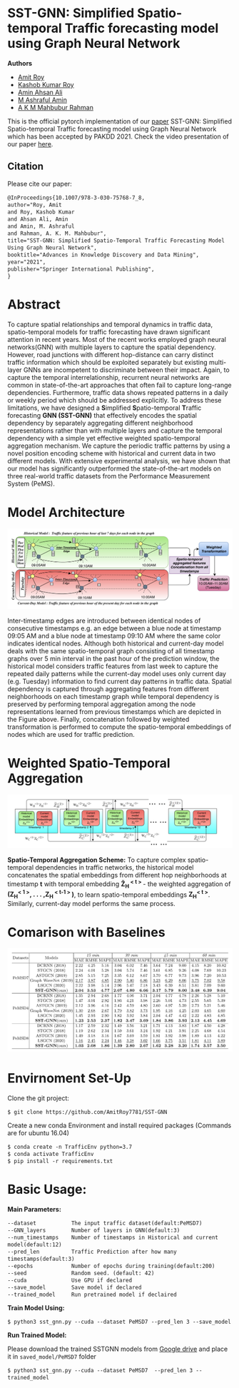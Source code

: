 # SST-GNN: Simplified Spatio-temporal Traffic forecasting model using Graph Neural Network

**Authors**
- [Amit Roy](https://amitroy7781.github.io/)
- [Kashob Kumar Roy](https://www.linkedin.com/in/forkkr/) 
- [Amin Ahsan Ali](http://www.cse.iub.edu.bd/faculties/53)
- [M Ashraful Amin](http://www.cse.iub.edu.bd/faculties/25) 
- [A K M Mahbubur Rahman](http://www.cse.iub.edu.bd/faculties/56)

This is the official pytorch implementation of our [paper](https://arxiv.org/abs/2104.00055) SST-GNN: Simplified Spatio-temporal Traffic forecasting model using Graph Neural Network which has been accepted by PAKDD 2021. Check the video presentation of our paper [here](https://youtu.be/Vl4P5IfbuE4).

## Citation

Please cite our paper:

```
@InProceedings{10.1007/978-3-030-75768-7_8,
author="Roy, Amit
and Roy, Kashob Kumar
and Ahsan Ali, Amin
and Amin, M. Ashraful
and Rahman, A. K. M. Mahbubur",
title="SST-GNN: Simplified Spatio-Temporal Traffic Forecasting Model Using Graph Neural Network",
booktitle="Advances in Knowledge Discovery and Data Mining",
year="2021",
publisher="Springer International Publishing",
}
```



# Abstract

To capture spatial relationships and temporal dynamics in traffic data, spatio-temporal models for traffic forecasting have drawn significant attention in recent years. Most of the recent works employed graph neural networks(GNN) with multiple layers to capture the spatial dependency. However, road junctions with different hop-distance can carry distinct traffic information which should be exploited separately but existing multi-layer GNNs are incompetent to discriminate between their impact. Again, to capture the temporal interrelationship, recurrent neural networks are common in state-of-the-art approaches that often fail to capture long-range dependencies. Furthermore, traffic data shows repeated patterns in a daily or weekly period which should be addressed explicitly.  To address these limitations, we have designed a **S**implified **S**patio-temporal **T**raffic forecasting **GNN (SST-GNN)** that effectively encodes the spatial dependency by separately aggregating different neighborhood representations rather than with multiple layers and capture the temporal dependency with a simple yet effective weighted spatio-temporal aggregation mechanism. We capture the periodic traffic patterns by using a novel position encoding scheme with historical and current data in two different models. With extensive experimental analysis, we have shown that our model has significantly outperformed the state-of-the-art models on three real-world traffic datasets from the Performance Measurement System (PeMS).

# Model Architecture 

![Model Overview](model_architecture.png?raw=true "Title")

Inter-timestamp edges are introduced between identical nodes of consecutive timestamps e.g. an edge between a blue node at timestamp 09:05 AM and a blue node at timestamp 09:10 AM where the same color indicates identical nodes. Although both historical and current-day model deals with the same spatio-temporal graph consisting of all timestamp graphs over 5 min interval in the past hour of the prediction window, the historical model considers traffic features from last week to capture the repeated daily patterns while the current-day model uses only current day (e.g. Tuesday) information to find current day patterns in traffic data. Spatial dependency is captured through aggregating features from different neighborhoods on each timestamp graph while temporal dependency is preserved by performing temporal aggregation among the node representations learned from previous timestamps which are depicted in the Figure above. Finally, concatenation followed by weighted transformation is performed to compute the spatio-temporal embeddings of nodes which are used for traffic prediction.

# Weighted Spatio-Temporal Aggregation

![Weighted Spatio-Temporal Aggregation](st_aggregation.png?raw=true "Title")

**Spatio-Temporal Aggregation Scheme:**  To capture complex spatio-temporal dependencies in traffic networks, the historical model concatenates the spatial embeddings from different hop neighborhoods at timestamp **t** with temporal embedding **Z̃<sub>H</sub><sup> < t > </sup>** - the weighted aggregation of **(Z<sub>H</sub><sup>< 1 ></sup>, . . . ,Z<sub>H</sub><sup> < t-1 > </sup>)**, to learn spatio-temporal embeddings **Z<sub>H</sub><sup>< t ></sup>**. Similarly, current-day model performs the same process.

# Comarison with Baselines

![Comparison with Baselines](baseline_comparison.png?raw=true "Title")


# Envirnoment Set-Up 

Clone the git project:

```
$ git clone https://github.com/AmitRoy7781/SST-GNN
```

Create a new conda Environment and install required packages (Commands are for ubuntu 16.04)

```
$ conda create -n TrafficEnv python=3.7
$ conda activate TrafficEnv
$ pip install -r requirements.txt
```

# Basic Usage:

**Main Parameters:**

```
--dataset           The input traffic dataset(default:PeMSD7)
--GNN_layers        Number of layers in GNN(default:3)
--num_timestamps    Number of timestamps in Historical and current model(default:12)
--pred_len          Traffic Prediction after how many timestamps(default:3)
--epochs            Number of epochs during training(default:200)
--seed              Random seed. (default: 42)
--cuda              Use GPU if declared
--save_model        Save model if declared
--trained_model     Run pretrained model if declaired
```


**Train Model Using:**
```
$ python3 sst_gnn.py --cuda --dataset PeMSD7 --pred_len 3 --save_model
```

**Run Trained Model:**

Please download the trained SSTGNN models from [Google drive](https://drive.google.com/drive/folders/1xG28Cq3GSG_izfqf37y-__I4CCsc0ONJ?usp=sharing) and place it in `saved_model/PeMSD7` folder

```
$ python3 sst_gnn.py --cuda --dataset PeMSD7  --pred_len 3 --trained_model
```
